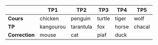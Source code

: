 |               | TP1       | TP2       | TP3   | TP4   |TP5    |
|---------------|-----------|-----------|-------|-------|-------|
|**Cours**      |chicken    |penguin    |turtle |tiger  |wolf   |
|**TP**         |kangourou  |tarantula  |fox    |horse  |chacal | 
|**Correction** |mouse      |cat        |piaf   |duck   |       |